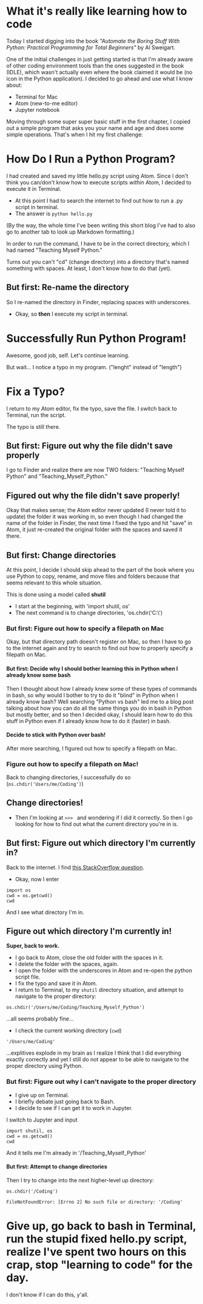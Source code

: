 # What it's really like learning how to code

Today I started digging into the book *"Automate the Boring Stuff With Python: Practical Programming for Total Beginners"* by Al Sweigart.

One of the initial challenges in just getting started is that I'm already aware of other coding environment tools than the ones suggested in the book (IDLE), which wasn't actually even where the book claimed it would be (no icon in the Python application). I decided to go ahead and use what I know about:
- Terminal for Mac
- Atom (new-to-me editor)
- Jupyter notebook

Moving through some super super basic stuff in the first chapter, I copied out a simple program that asks you your name and age and does some simple operations. That's when I hit my first challenge:

# How Do I Run a Python Program?

I had created and saved my little hello.py script using Atom. Since I don't think you can/don't know how to execute scripts *within* Atom, I decided to execute it in Terminal.

- At this point I had to search the internet to find out how to run a .py script in terminal.
- The answer is `python hello.py`

(By the way, the whole time I've been writing this short blog I've had to also go to another tab to look up Markdown formatting.)

In order to run the command, I have to be in the correct directory, which I had named "Teaching Myself Python." 

Turns out you can't "cd" (change directory) into a directory that's named something with spaces. At least, I don't know how to do that (yet). 

## But first: Re-name the directory
So I re-named the directory in Finder, replacing spaces with underscores.

- Okay, so **then** I execute my script in terminal. 

# Successfully Run Python Program!
Awesome, good job, self. Let's continue learning. 

But wait... I notice a typo in my program. ("lenght" instead of "length")

# Fix a Typo?

I return to my Atom editor, fix the typo, save the file.
I switch back to Terminal, run the script. 

The typo is still there.

## But first: Figure out why the file didn't save properly

I go to Finder and realize there are now TWO folders: "Teaching Myself Python" and "Teaching_Myself_Python."

## Figured out why the file didn't save properly!

Okay that makes sense; the Atom editor never updated (I never told it to update) the folder it was working in, so even though I had changed the name of the folder in Finder, the next time I fixed the typo and hit "save" in Atom, it just re-created the original folder with the spaces and saved it there.

## But first: Change directories

At this point, I decide I should skip ahead to the part of the book where you use Python to copy, rename, and move files and folders because that seems relevant to this whole situation. 

This is done using a model called **shutil**
- I start at the beginning, with 'import shutil, os' 
- The next command is to change directories, 'os.chdir('C:\\')

### But first: Figure out how to specify a filepath on Mac

Okay, but that directory path doesn't register on Mac, so then I have to go to the internet again and try to search to find out how to properly specify a filepath on Mac.

#### But first: Decide why I should bother learning this in Python when I already know some bash

Then I thought about how I already knew some of these types of commands in bash, so why would I bother to try to do it "blind" in Python when I already know bash? Well searching "Python vs bash" led me to a blog post talking about how you can do all the same things you do in bash in Python but mostly better, and so then I decided okay, I should learn how to do this stuff in Python even if I already know how to do it (faster) in bash.

#### Decide to stick with Python over bash!

After more searching, I figured out how to specify a filepath on Mac.

### Figure out how to specify a filepath on Mac!

Back to changing directories, I successfully do so (`os.chdir('Users/me/Coding')`)

## Change directories!

- Then I'm looking at `>>> ` and wondering if I did it correctly. So then I go looking for how to find out what the current directory you're in is.

## But first: Figure out which directory I'm currently in?

Back to the internet. I find [this StackOverflow question](https://stackoverflow.com/questions/5137497/find-current-directory-and-files-directory).

- Okay, now I enter
```
import os
cwd = os.getcwd()
cwd
```
And I see what directory I'm in. 

## Figure out which directory I'm currently in!
**Super, back to work.**

- I go back to Atom, close the old folder with the spaces in it.
- I delete the folder with the spaces, again.
- I open the folder with the underscores in Atom and re-open the python script file.
- I fix the typo and save it in Atom.
- I return to Terminal, to my `shutil` directory situation, and attempt to navigate to the proper directory:
```
os.chdir('/Users/me/Coding/Teaching_Myself_Python')
```

...all seems probably fine...

- I check the current working directory (`cwd`)
```
'/Users/me/Coding'
```

...explitives explode in my brain as I realize I think that I did everything exactly correctly and yet I still do not appear to be able to navigate to the proper directory using Python.

### But first: Figure out why I can't navigate to the proper directory

- I give up on Terminal. 
- I briefly debate just going back to Bash.
- I decide to see if I can get it to work in Jupyter.

I switch to Jupyter and input
```
import shutil, os
cwd = os.getcwd()
cwd
```
And it tells me I'm already in '/Teaching_Myself_Python'

#### But first: Attempt to change directories

Then I try to change into the next higher-level up directory:
```
os.chdir('/Coding')

FileNotFoundError: [Errno 2] No such file or directory: '/Coding'
```

# Give up, go back to bash in Terminal, run the stupid fixed hello.py script, realize I've spent two hours on this crap, stop "learning to code" for the day.

I don't know if I can do this, y'all.
